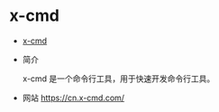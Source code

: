 # x-cmd

- [x-cmd](https://github.com/x-cmd/x-cmd)

- 简介
  
  x-cmd 是一个命令行工具，用于快速开发命令行工具。

 - 网站 https://cn.x-cmd.com/

 